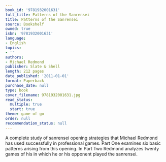 ```yaml
---
book_id: '9781932001631'
full_title: Patterns of the Sanrensei
title: Patterns of the Sanrensei
source: Bookshelf
owned: true
isbn: '9781932001631'
language:
- English
topics:
- ''
authors:
- Michael Redmond
publisher: Slate & Shell
length: 212 pages
date_published: '2011-01-01'
format: Paperback
purchase_date: null
type: book
cover_filename: 9781932001631.jpg
read_status:
  multiple: true
  start: true
theme: game of go
order: null
recommendation_status: null
---
```

A complete study of sanrensei opening strategies that Michael Redmond has used successfully in professional games. Part One examines six basic patterns arising from this opening. In Part Two Redmond analyzes twenty games of his in which he or his opponent played the sanrensei.

